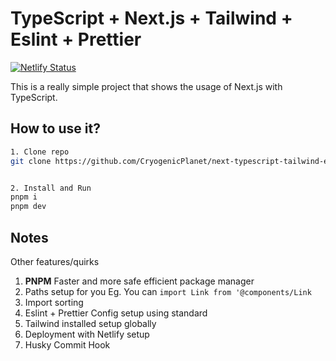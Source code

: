 # TypeScript + Next.js + Tailwind + Eslint + Prettier

[![Netlify Status](https://api.netlify.com/api/v1/badges/e3bba96c-26d8-4fb6-b385-3c51bae5cdc3/deploy-status)](https://app.netlify.com/sites/fervent-williams-15bb24/deploys)

This is a really simple project that shows the usage of Next.js with TypeScript.

## How to use it?

```bash
1. Clone repo
git clone https://github.com/CryogenicPlanet/next-typescript-tailwind-eslint-boilerplate.git


2. Install and Run
pnpm i
pnpm dev
```

## Notes

Other features/quirks

1. **PNPM** Faster and more safe efficient package manager
2. Paths setup for you
   Eg. You can `import Link from '@components/Link`
3. Import sorting
4. Eslint + Prettier Config setup using standard
5. Tailwind installed setup globally
6. Deployment with Netlify setup
7. Husky Commit Hook
